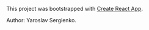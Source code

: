 This project was bootstrapped with [Create React App](https://github.com/facebookincubator/create-react-app/blob/master/packages/react-scripts/template/README.md).

Author: Yaroslav Sergienko.
